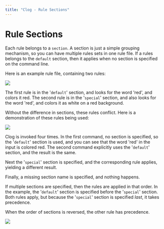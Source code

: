 ```yaml
---
title: "Clog - Rule Sections"
---
```


# Rule Sections

Each rule belongs to a `section`.
A section is just a simple grouping mechanism, so you can have multiple rules sets in one rule file.
If a rules belongs to the `default` section, then it applies when no section is specified on the command line.

Here is an example rule file, containing two rules:

![](img/clog/section1.png)

The first rule is in the \'`default`\' section, and looks for the word \'red\', and colors it red.
The second rule is in the \'`special`\' section, and also looks for the word \'red\', and colors it as white on a red background.

Without the difference in sections, these rules conflict.
Here is a demonstration of these rules being used:

![](img/clog/section2.png)

Clog is invoked four times.
In the first command, no section is specified, so the \'`default`\' section is used, and you can see that the word \'red\' in the input is colored red.
The second command explicitly uses the \'`default`\' section, and the result is the same.

Next the \'`special`\' section is specified, and the corresponding rule applies, yielding a different result.

Finally, a missing section name is specified, and nothing happens.

If multiple sections are specified, then the rules are applied in that order.
In the example, the \'`default`\' section is specified before the \'`special`\' section.
Both rules apply, but because the \'`special`\' section is specified *last*, it takes precedence.

When the order of sections is reversed, the other rule has precedence.

![](img/clog/section3.png)
